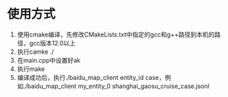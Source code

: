 # 使用方式
1. 使用cmake编译，先修改CMakeLists.txt中指定的gcc和g++路径到本机的路径，gcc版本12.0以上
2. 执行camke ./
3. 在main.cpp中设置好ak
4. 执行make
5. 编译成功后，执行./baidu_map_client entity_id case，例如./baidu_map_client my_entity_0 shanghai_gaosu_cruise_case.jsonl
